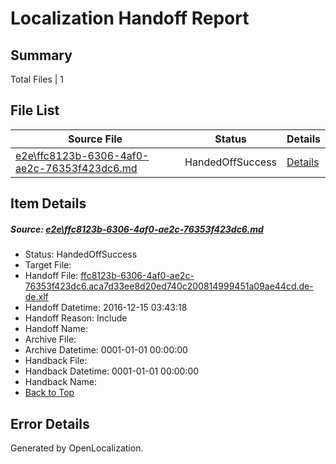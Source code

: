 # <a name='report-top'></a> Localization Handoff Report

## Summary
 Total Files | 1

## File List
 Source File | Status | Details 
 ----------- | ------ | ------- 
 [e2e\ffc8123b-6306-4af0-ae2c-76353f423dc6.md](https://github.com/OpenLocalizationTestOrg/ol-test0/blob/f091fd631cbf581a09a3a1a878c6f8d8aa8ec859/e2e/ffc8123b-6306-4af0-ae2c-76353f423dc6.md) | HandedOffSuccess | [Details](#07817388b761fc1e1b40874de7a069d632ef98095)

## Item Details
##### <a name='07817388b761fc1e1b40874de7a069d632ef98095'></a> Source: [e2e\ffc8123b-6306-4af0-ae2c-76353f423dc6.md](https://github.com/OpenLocalizationTestOrg/ol-test0/blob/f091fd631cbf581a09a3a1a878c6f8d8aa8ec859/e2e/ffc8123b-6306-4af0-ae2c-76353f423dc6.md)
* Status: HandedOffSuccess
* Target File: 
* Handoff File: [ffc8123b-6306-4af0-ae2c-76353f423dc6.aca7d33ee8d20ed740c200814999451a09ae44cd.de-de.xlf](https://github.com/OpenLocalizationTestOrg/ol-test0-handoff/blob/8d7809b7b492e009e780cb5ebedc660fe7d794a2/ol-handoff/OpenLocalizationTestOrg/ol-test0-dede/xinjiang/ht/ffc8123b-6306-4af0-ae2c-76353f423dc6.aca7d33ee8d20ed740c200814999451a09ae44cd.de-de.xlf)
* Handoff Datetime: 2016-12-15 03:43:18
* Handoff Reason: Include
* Handoff Name: 
* Archive File: 
* Archive Datetime: 0001-01-01 00:00:00
* Handback File: 
* Handback Datetime: 0001-01-01 00:00:00
* Handback Name: 
* [Back to Top](#report-top)


## Error Details

Generated by OpenLocalization.
